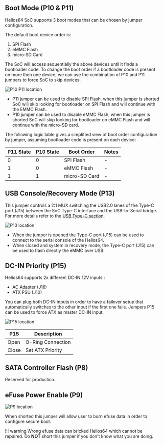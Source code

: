 ## Boot Mode (P10 & P11)

Helios64 SoC supports 3 boot modes that can be chosen by jumper configuration.

The default boot device order is:

1. SPI Flash
2. eMMC Flash
3. micro-SD Card

The SoC will access sequentially the above devices until it finds a bootloader code. To change the boot order if a bootloader code is present on more then one device, we can use the combination of P10 and P11 jumpers to force SoC to skip devices.

![P10 P11 location](/helios64/img/jumper/p10-11-jumper.jpg)

- P11 jumper can be used to disable SPI Flash, when this jumper is shorted SoC will skip looking for bootloader on SPI Flash and will continue with the EMMC Flash.
- P10 jumper can be used to disable eMMC Flash, when this jumper is shorted SoC will skip looking for bootloader on eMMC Flash and will continue with the micro-SD card.

The following logic table gives a simplified view of boot order configuration by jumper, assuming bootloader code is present on each device:

| P11 State | P10 State | Boot Order | Notes |
|-----------|-----------|------------|-------|
| 0 | 0 | SPI Flash | - |
| 1 | 0 | eMMC Flash | - |
| 1 | 1 | micro-SD Card | - |

## USB Console/Recovery Mode (P13)

This jumper controls a 2:1 MUX switching the USB2.0 lanes of the Type-C port (J15) between the SoC Type-C interface and the USB-to-Serial bridge. For more details refer to the [USB Type-C section](/helios64/usb/#usb-on-helios64).

![P13 location](/helios64/img/jumper/p13-jumper.jpg)

* When the jumper is opened the Type-C port (J15) can be used to connect to the serial console of the Helios64.
* When closed and system in recovery mode, the Type-C port (J15) can be used to flash directly the eMMC over USB.

## DC-IN Priority (P15)

Helios64 supports 2x different DC-IN 12V inputs :

* AC Adapter (J16)
* ATX PSU (J10)

You can plug both DC-IN inputs in order to have a failover setup that automatically switches to the other input if the first one fails. Jumpers P15 can be used to force ATX as master DC-IN input.

![P15 location](/helios64/img/jumper/p15-jumper.jpg)

| P15 | Description |
|-----|-------------|
| Open  | O-Ring Connection |
| Close | Set ATX Priority |

## SATA Controller Flash (P8)

Reserved for production.

## eFuse Power Enable (P9)

![P9 location](/helios64/img/jumper/p9-jumper.jpg)

When shorted this jumper will allow user to burn efuse data in order to configure secure boot.

!!! warning
		Wrong efuse data can bricked Helios64 which cannot be repaired. Do **NOT** short this jumper if you don't know what you are doing.
